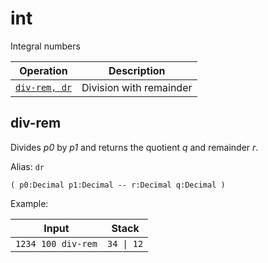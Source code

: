 <!-- Document generated by "gen-doc"; DO NOT EDIT -->
# int

Integral numbers

| Operation          | Description
|--------------------|---------------
| [`div-rem, dr`](#div-rem) | Division with remainder


## div-rem

Divides *p0* by *p1* and returns the quotient *q* and remainder *r*.

Alias: `dr`

```
( p0:Decimal p1:Decimal -- r:Decimal q:Decimal )
```

Example:

<!-- test: div-rem -->

| Input              | Stack
|--------------------|---------------
| `1234 100 div-rem` | `34 \| 12`
